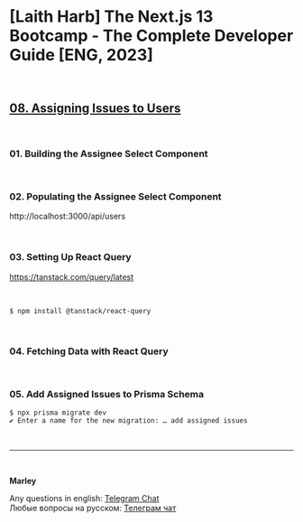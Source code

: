 # [Laith Harb] The Next.js 13 Bootcamp - The Complete Developer Guide [ENG, 2023]

<br/>

## [08. Assigning Issues to Users](https://github.com/webmakaka/Next.js-Projects-Build-an-Issue-Tracker/pull/9)

<br/>

### 01. Building the Assignee Select Component

<br/>

### 02. Populating the Assignee Select Component

http://localhost:3000/api/users

<br/>

### 03. Setting Up React Query

https://tanstack.com/query/latest

<br/>

```
$ npm install @tanstack/react-query
```

<br/>

### 04. Fetching Data with React Query

<br/>

### 05. Add Assigned Issues to Prisma Schema

```
$ npx prisma migrate dev
✔ Enter a name for the new migration: … add assigned issues
```

<br/>

---

<br/>

**Marley**

Any questions in english: <a href="https://jsdev.org/chat/">Telegram Chat</a>  
Любые вопросы на русском: <a href="https://jsdev.ru/chat/">Телеграм чат</a>
